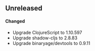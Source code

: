 ## Unreleased

#### Changed

- Upgrade ClojureScript to 1.10.597
- Upgrade shadow-cljs to 2.8.83
- Upgrade binaryage/devtools to 0.9.11
